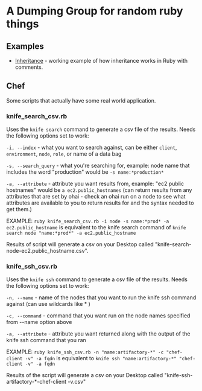 # A Dumping Group for random ruby things

## Examples

- [Inheritance](examples/inheritance/) - working example of how inheritance works in Ruby with comments.

## Chef

Some scripts that actually have some real world application.

### knife_search_csv.rb

Uses the `knife search` command to generate a csv file of the results.  Needs the following options set to work:

`-i, --index` - what you want to search against, can be either `client`, `environment`, `node`, `role`, or name of a data bag

`-s, --search_query` - what you're searching for, example: node name that includes the word "production" would be `-s name:*production*`

`-a, --attribute` - attribute you want results from, example: "ec2 public hostnames" would be `a ec2.public_hostnames` (can return results from any attributes that are set by ohai - check an ohai run on a node to see what attributes are available to you to return results for and the syntax needed to get them.)

EXAMPLE: `ruby knife_search_csv.rb -i node -s name:*prod* -a ec2.public_hostname` is equivalent to the knife search command of `knife search node "name:*prod*" -a ec2.public_hostname`

Results of script will generate a csv on your Desktop called "knife-search-node-ec2.public_hostname.csv".

### knife_ssh_csv.rb

Uses the `knife ssh` command to generate a csv file of the results.  Needs the following options set to work:

`-n, --name` - name of the nodes that you want to run the knife ssh command against (can use wildcards like * )

`-c, --command` - command that you want run on the node names specified from --name option above

`-a, --attribute` - attribute you want returned along with the output of the knife ssh command that you ran

EXAMPLE: `ruby knife_ssh_csv.rb -n "name:artifactory-*" -c "chef-client -v" -a fqdn` is equivalent to `knife ssh "name:artifactory-*" "chef-client -v" -a fqdn`

Results of the script will generate a csv on your Desktop called "knife-ssh-artifactory-*-chef-client -v.csv"

